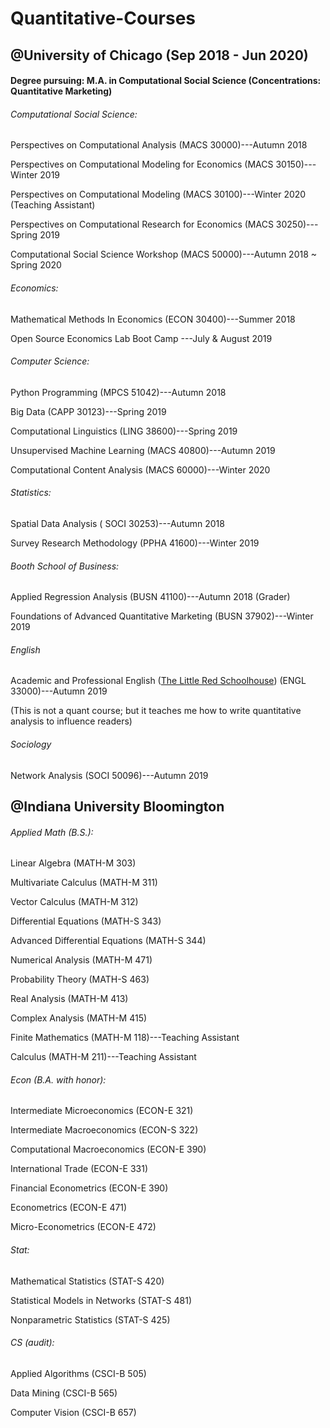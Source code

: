 # Quantitative-Courses

## @University of Chicago (Sep 2018 - Jun 2020)

#### Degree pursuing: M.A. in Computational Social Science (Concentrations: Quantitative Marketing)   
###### Computational Social Science:

Perspectives on Computational Analysis (MACS 30000)---Autumn 2018

Perspectives on Computational Modeling for Economics (MACS 30150)---Winter 2019

Perspectives on Computational Modeling (MACS 30100)---Winter 2020 (Teaching Assistant)

Perspectives on Computational Research for Economics  (MACS 30250)---Spring 2019

Computational Social Science Workshop (MACS 50000)---Autumn 2018 ~ Spring 2020


###### Economics:
Mathematical Methods In Economics (ECON 30400)---Summer 2018

Open Source Economics Lab Boot Camp ---July & August 2019

###### Computer Science:

Python Programming (MPCS 51042)---Autumn 2018

Big Data (CAPP 30123)---Spring 2019

Computational Linguistics (LING 38600)---Spring 2019

Unsupervised Machine Learning (MACS 40800)---Autumn 2019

Computational Content Analysis (MACS 60000)---Winter 2020


###### Statistics:
Spatial Data Analysis ( SOCI 30253)---Autumn 2018

Survey Research Methodology (PPHA 41600)---Winter 2019

###### Booth School of Business:
Applied Regression Analysis (BUSN 41100)---Autumn 2018 (Grader)

Foundations of Advanced Quantitative Marketing (BUSN 37902)---Winter 2019

###### English
Academic and Professional English ([The Little Red Schoolhouse](https://writing-program.uchicago.edu/courses/writing-courses/academic-and-professional-writing-engl-1300033000/)) (ENGL 33000)---Autumn 2019

(This is not a quant course; but it teaches me how to write quantitative analysis to influence readers)

###### Sociology
Network Analysis (SOCI 50096)---Autumn 2019

## @Indiana University Bloomington

###### Applied Math (B.S.):
Linear Algebra (MATH-M 303)

Multivariate Calculus (MATH-M 311)

Vector Calculus (MATH-M 312)

Differential Equations (MATH-S 343)

Advanced Differential Equations (MATH-S 344)

Numerical Analysis (MATH-M 471)

Probability Theory (MATH-S 463)

Real Analysis (MATH-M 413)

Complex Analysis (MATH-M 415)

Finite Mathematics (MATH-M 118)---Teaching Assistant

Calculus (MATH-M 211)---Teaching Assistant


###### Econ (B.A. with honor):
Intermediate Microeconomics (ECON-E 321)

Intermediate Macroeconomics (ECON-S 322)

Computational Macroeconomics (ECON-E 390)

International Trade (ECON-E 331)

Financial Econometrics (ECON-E 390)

Econometrics (ECON-E 471)

Micro-Econometrics (ECON-E 472)


###### Stat:
Mathematical Statistics (STAT-S 420)

Statistical Models in Networks (STAT-S 481)

Nonparametric Statistics (STAT-S 425)


###### CS (audit):
Applied Algorithms (CSCI-B 505)

Data Mining (CSCI-B 565)

Computer Vision (CSCI-B 657)
